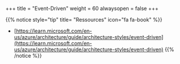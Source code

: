 +++
title = "Event-Driven"
weight = 60
alwaysopen = false
+++

{{% notice style="tip" title= "Ressources" icon="fa fa-book" %}}

- [https://learn.microsoft.com/en-us/azure/architecture/guide/architecture-styles/event-driven](https://learn.microsoft.com/en-us/azure/architecture/guide/architecture-styles/event-driven)
  {{% /notice %}}
